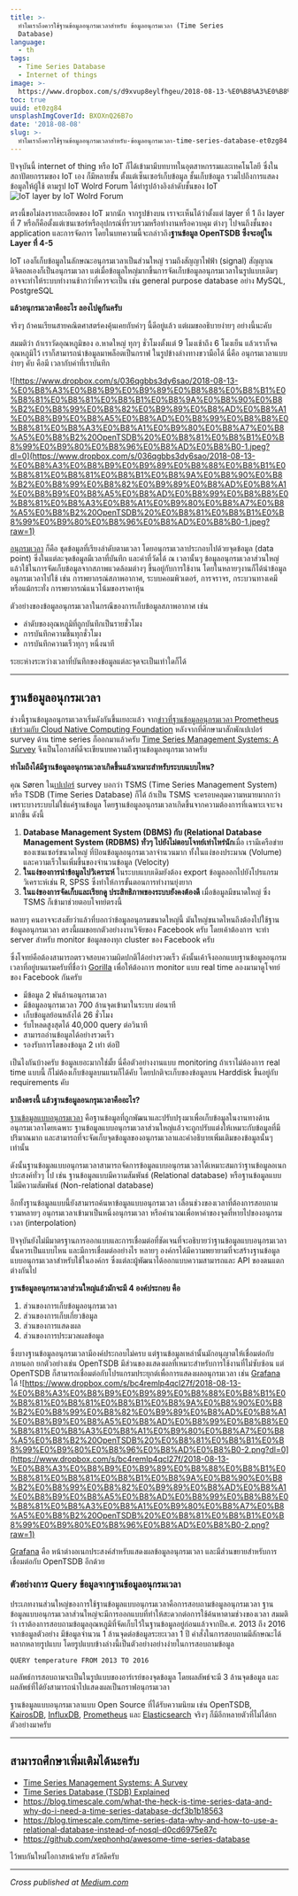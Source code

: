 ```yaml
---
title: >-
  ทำไมเราถึงควรใช้ฐานข้อมูลอนุกรมเวลาสำหรับ ข้อมูลอนุกรมเวลา (Time Series
  Database)
language:
  - th
tags:
  - Time Series Database
  - Internet of things
image: >-
  https://www.dropbox.com/s/d9xvup8eylfhgeu/2018-08-13-%E0%B8%A3%E0%B8%B9%E0%B9%89%E0%B8%88%E0%B8%B1%E0%B8%81%E0%B8%81%E0%B8%B1%E0%B8%9A%E0%B8%90%E0%B8%B2%E0%B8%99%E0%B8%82%E0%B9%89%E0%B8%AD%E0%B8%A1%E0%B8%B9%E0%B8%A5%E0%B8%AD%E0%B8%99%E0%B8%B8%E0%B8%81%E0%B8%A3%E0%B8%A1%E0%B9%80%E0%B8%A7%E0%B8%A5%E0%B8%B2%20OpenTSDB%20%E0%B8%81%E0%B8%B1%E0%B8%99%E0%B9%80%E0%B8%96%E0%B8%AD%E0%B8%B0-cover.jpg?raw=1
toc: true
uuid: et0zg84
unsplashImgCoverId: BXOXnQ26B7o
date: '2018-08-08'
slug: >-
  ทำไมเราถึงควรใช้ฐานข้อมูลอนุกรมเวลาสำหรับ-ข้อมูลอนุกรมเวลา-time-series-database-et0zg84
---
```


ปัจจุบันนี้ internet of thing หรือ IoT ก็ได้เข้ามามีบทบาทในอุตสาหกรรมและเทคโนโลยี ซึ่งใน สถาปัตยกรรมของ IoT เอง ก็มีหลายชั้น ตั้งแต่เซ็นเซอร์เก็บข้อมูล ชั้นเก็บข้อมูล รวมไปถึงการแสดงข้อมูลให้ผู้ใช้ ตามรูป IoT Wolrd Forum ได้ทำรูปอ้างอิงลำดับชั้นของ IoT
![IoT layer by IoT Wolrd Forum](https://www.dropbox.com/s/nz351ddv6aw6v51/2018-08-13-%E0%B8%A3%E0%B8%B9%E0%B9%89%E0%B8%88%E0%B8%B1%E0%B8%81%E0%B8%81%E0%B8%B1%E0%B8%9A%E0%B8%90%E0%B8%B2%E0%B8%99%E0%B8%82%E0%B9%89%E0%B8%AD%E0%B8%A1%E0%B8%B9%E0%B8%A5%E0%B8%AD%E0%B8%99%E0%B8%B8%E0%B8%81%E0%B8%A3%E0%B8%A1%E0%B9%80%E0%B8%A7%E0%B8%A5%E0%B8%B2%20OpenTSDB%20%E0%B8%81%E0%B8%B1%E0%B8%99%E0%B9%80%E0%B8%96%E0%B8%AD%E0%B8%B0-0.jpeg?raw=1)

ตรงนี้ขอไม่ลงรายละเอียดของ IoT มากนัก จากรูปข้างบน เราจะเห็นได้ว่าตั้งแต่ layer ที่ 1 ถึง layer ที่ 7 หรือก็คือตั้งแต่เซนเซอร์หรืออุปกรณ์ที่รวบรวมหรือทำงานหรือควบคุม ต่างๆ ไปจนถึงชั้นของ application และการจัดการ โดยในบทความนี้จะกล่าวถึง**ฐานข้อมูล OpenTSDB ซึ่งจะอยู่ใน Layer ที่ 4-5**

IoT เองก็เก็บข้อมูลในลักษณะอนุกรมเวลาเป็นส่วนใหญ่ รวมถึงสัญญาไฟฟ้า (signal) สัญญาณดิจิตอลเองก็เป็นอนุกรมเวลา แต่เมื่อข้อมูลใหญ่มากขึ้นการจัดเก็บข้อมูลอนุกรมเวลาในรูปแบบเดิมๆ อาจจะทำให้ระบบทำงานช้ากว่าที่ควรจะเป็น เช่น general purpose database อย่าง  MySQL, PostgreSQL

**แล้วอนุกรมเวลาคืออะไร ลองไปดูกันครับ**

จริงๆ ถ้าคนเรียนสายคณิตศาสตร์คงคุ้นเคยกับคำๆ นี้ดีอยู่แล้ว แต่ผมขออธิบายง่ายๆ อย่างนี้นะคับ

สมมติว่า ถ้าเราวัดอุณหภูมิของ อ.หาดใหญ่ ทุกๆ ชั่วโมงตั้งแต่ 9 โมงเช้าถึง 6 โมงเย็น แล้วเราก็จดอุณหภูมิไว้ เราก็สามารถนำข้อมูลมาพล็อตเป็นกราฟ ในรูปข้างล่างทางขวามือได้ นี่คือ อนุกรมเวลาแบบง่ายๆ คับ คือมี เวลากับค่าที่เราบันทึก

![https://www.dropbox.com/s/036qgbbs3dy6sao/2018-08-13-%E0%B8%A3%E0%B8%B9%E0%B9%89%E0%B8%88%E0%B8%B1%E0%B8%81%E0%B8%81%E0%B8%B1%E0%B8%9A%E0%B8%90%E0%B8%B2%E0%B8%99%E0%B8%82%E0%B9%89%E0%B8%AD%E0%B8%A1%E0%B8%B9%E0%B8%A5%E0%B8%AD%E0%B8%99%E0%B8%B8%E0%B8%81%E0%B8%A3%E0%B8%A1%E0%B9%80%E0%B8%A7%E0%B8%A5%E0%B8%B2%20OpenTSDB%20%E0%B8%81%E0%B8%B1%E0%B8%99%E0%B9%80%E0%B8%96%E0%B8%AD%E0%B8%B0-1.jpeg?dl=0](https://www.dropbox.com/s/036qgbbs3dy6sao/2018-08-13-%E0%B8%A3%E0%B8%B9%E0%B9%89%E0%B8%88%E0%B8%B1%E0%B8%81%E0%B8%81%E0%B8%B1%E0%B8%9A%E0%B8%90%E0%B8%B2%E0%B8%99%E0%B8%82%E0%B9%89%E0%B8%AD%E0%B8%A1%E0%B8%B9%E0%B8%A5%E0%B8%AD%E0%B8%99%E0%B8%B8%E0%B8%81%E0%B8%A3%E0%B8%A1%E0%B9%80%E0%B8%A7%E0%B8%A5%E0%B8%B2%20OpenTSDB%20%E0%B8%81%E0%B8%B1%E0%B8%99%E0%B9%80%E0%B8%96%E0%B8%AD%E0%B8%B0-1.jpeg?raw=1)

[อนุกรมเวลา](https://www.amazon.com/Analysis-Time-Introduction-Chapman-Statistical/dp/1584883170) ก็คือ ชุดข้อมูลที่เรียงลำดับตามเวลา
โดยอนุกรมเวลาประกอบไปด้วยจุดข้อมูล (data point) ซึ่งในแต่ละจุดข้อมูลมีเวลาที่บันทึก และค่าที่วัดได้ ณ เวลานั้นๆ
ข้อมูลอนุกรมเวลาส่วนใหญ่แล้วใช้ในการจัดเก็บข้อมูลจากสภาพแวดล้อมต่างๆ ขึ้นอยู่กับการใช้งาน โดยในหลายๆงานก็ได้นำข้อมูลอนุกรมเวลาไปใช้ เช่น การพยากรณ์สภาพอากาศ, ระบบคอมพิวเตอร์, การจราจร, กระบวนทางเคมี หรือแม้กระทั่ง การพยากรณ์แนวโน้มของราคาหุ้น

ตัวอย่างของข้อมูลอนุกรมเวลาในกรณีของการเก็บข้อมูลสภาพอากาศ เช่น

* ลำดับของอุณหภูมิที่ถูกบันทึกเป็นรายชั่วโมง
* การบันทึกความชื้นทุกชั่วโมง
* การบันทึกความเร็วทุกๆ หนึ่งนาที

ระยะห่างระหว่างเวลาที่บันทึกของข้อมูลแต่ละจุดจะเป็นเท่าใดก็ได้

---

## ฐานข้อมูลอนุกรมเวลา
ช่วงนี้ฐานข้อมูลอนุกรมเวลาเริ่มดังกันขึ้นเยอะแล้ว จาก[ข่าวที่ฐานข้อมูลอนุกรมเวลา Prometheus เข้าร่วมกับ Cloud Native Computing Foundation](https://prometheus.io/blog/2016/05/09/prometheus-to-join-the-cloud-native-computing-foundation/)
หลังจากที่ศึกษามาสักพักเปเปอร์ survey ด้าน time series ก็ออกมาแล้วครับ
[Time Series Management Systems: A Survey](https://ieeexplore.ieee.org/document/8012550/) จึงเป็นโอกาสที่ดีจะเขียนบทความถึงฐานข้อมูลอนุกรมเวลาครับ

**ทำไมถึงได้มีฐานข้อมูลอนุกรมเวลาเกิดขึ้นแล้วเหมาะสำหรับระบบแบบไหน?**

คุณ Søren ใน[เปเปอร์](https://ieeexplore.ieee.org/document/8012550/) survey บอกว่า TSMS (Time Series Management System) หรือ TSDB (Time Series Database) ก็ได้ ถ้าเป็น TSMS จะครอบคลุมความหมายมากกว่า เพราะบางระบบไม่ใช่แค่ฐานข้อมูล โดยฐานข้อมูลอนุกรมเวลาเกิดขึ้นจากความต้องการที่เฉพาะเจาะจงมากขึ้น ดังนี้

1. **Database Management System (DBMS) กับ (Relational Database Management System (RDBMS) ทั่วๆ ไปยังไม่ตอบโจทย์เท่าไหร่นัก**เมื่อ เรามีเครือข่ายของเซนเซอร์ขนาดใหญ่ ที่ป้อนข้อมูลอนุกรมเวลาจำนวนมาก ทั้งในแง่ของประมาณ (Volume) และความเร็วในเพิ่มขึ้นของจำนวนข้อมูล (Velocity)
2. **ในแง่ของการนำข้อมูลไปวิเคราะห์**  ในระบบแบบเดิมยังต้อง export ข้อมูลออกไปยังโปรแกรมวิเคราะห์เช่น R, SPSS ซึ่งทำให้การขั้นตอนการทำงานยุ่งยาก
3. **ในแง่ของการจัดเก็บและเรียกดู ประสิทธิภาพของระบบยังคงต้องดี** เมื่อข้อมูลมีขนาดใหญ่  ซึ่ง TSMS ก็เข้ามาช่วยตอบโจทย์ตรงนี้

หลายๆ คนอาจจะสงสัยว่าแล้วที่บอกว่าข้อมูลอนุกรมขนาดใหญ่นี้ มันใหญ่ขนาดไหนถึงต้องไปใช้ฐานข้อมูลอนุกรมเวลา ตรงนี้ผมขอยกตัวอย่างงานวิจัยของ Facebook ครับ
โดยเค้าต้องการ จะทำ server สำหรับ monitor ข้อมูลของทุก cluster ของ Facebook ครับ

ซึ่งโจทย์คือต้องสามารถตรวจสอบความผิดปกติได้อย่างรวดเร็ว ดังนั้นเค้าจึงออกแบบฐานข้อมูลอนุกรมเวลาที่อยู่บนแรมครับที่ชื่อว่า [Gorilla](https://www.vldb.org/pvldb/vol8/p1816-teller.pdf) เพื่อให้ต้องการ monitor แบบ real time ลองมามาดูโจทย์ของ Facebook กันครับ

* มีข้อมูล 2 พันล้านอนุกรมเวลา
* มีข้อมูลอนุกรมเวลา 700 ล้านจุดเข้ามาในระบบ ต่อนาที
* เก็บข้อมูลย้อนหลังได้ 26 ชั่วโมง
* รับโหลดสูงสุดได้ 40,000 query ต่อวินาที
* สามารถอ่านข้อมูลได้อย่างรวดเร็ว
* รองรับการโตของข้อมูล 2 เท่า ต่อปี

เป็นไงกันบ้างครับ ข้อมูลเยอะมากใช่มั้ย นี่คือตัวอย่างงานแบบ monitoring ถ้าเราไม่ต้องการ real time แบบนี้ ก็ไม่ต้องเก็บข้อมูลบนแรมก็ได้คับ โดยปกติจะเก็บของข้อมูลบน  Harddisk ขึ้นอยู่กับ requirements คับ

**มาถึงตรงนี้ แล้วฐานข้อมูลอนกรุมเวลาคืออะไร?**

[ฐานข้อมูลแบบอนุกรมเวลา](https://ieeexplore.ieee.org/document/6427510/)  คือฐานข้อมูลที่ถูกพัฒนาและปรับปรุงมาเพื่อเก็บข้อมูลในงานทางด้านอนุกรมเวลาโดยเฉพาะ
ฐานข้อมูลแบบอนุกรมเวลาส่วนใหญ่แล้วจะถูกปรับแต่งให้เหมาะกับข้อมูลที่มีปริมาณมาก
และสามารถที่จะจัดเก็บจุดข้อมูลของอนุกรมเวลาและคำอธิบายเพิ่มเติมของข้อมูลนั้นๆ เท่านั้น

ดังนั้นฐานข้อมูลแบบอนุกรมเวลาสามารถจัดการข้อมูลแบบอนุกรมเวลาได้เหมาะสมกว่าฐานข้อมูลอเนกประสงค์ทั่วๆ ไป
เช่น ฐานข้อมูลแบบมีความสัมพันธ์ (Relational database) หรือฐานข้อมูลแบบไม่มีความสัมพันธ์ (Non-relational database)

อีกทั้งฐานข้อมูลแบบนี้ยังสามารถค้นหาข้อมูลแบบอนุกรมเวลา
เลื่อนช่วงของเวลาที่ต้องการสอบถาม รวมหลายๆ
อนุกรมเวลาเข้ามาเป็นหนึ่งอนุกรมเวลา หรือคำนวณเพื่อหาค่าของจุดที่หายไปของอนุกรมเวลา (interpolation)

ปัจจุบันยังไม่มีมาตรฐานการออกแบบและการเชื่อมต่อที่ชัดเจนที่จะอธิบายว่าฐานข้อมูลแบบอนุกรมเวลานั้นควรเป็นแบบไหน
และมีการเชื่อมต่ออย่างไร
หลายๆ องค์กรได้มีความพยายามที่จะสร้างฐานข้อมูลแบบอนุกรมเวลาสำหรับใช้ในองค์กร
ซึ่งแต่ละผู้พัฒนาได้ออกแบบความสามารถและ
API ของตนแตกต่างกันไป

**ฐานข้อมูลอนุกรมเวลาส่วนใหญ่แล้วมักจะมี 4 องค์ประกอบ คือ**

1. ส่วนของการเก็บข้อมูลอนุกรมเวลา
2. ส่วนของการเก็บเกี่ยวข้อมูล
3. ส่วนของการแสดงผล
4. ส่วนของการประมวลผลข้อมูล

ซึ่งบางฐานข้อมูลอนุกรมเวลามีองค์ประกอบไม่ครบ
แต่ฐานข้อมูลเหล่านั้นมักอนุญาตให้เชื่อมต่อกับภายนอก
ยกตัวอย่างเช่น OpenTSDB มีส่วนของแสดงผลที่เหมาะสำหรับการใช้งานที่ไม่ซับซ้อน แต่
OpenTSDB
ก็สามารถเชื่อมต่อกับโปรแกรมประยุกต์เพื่อการแสดงผลอนุกรมเวลา เช่น [Grafana](https://grafana.com/)
ได้
![https://www.dropbox.com/s/bc4remlp4qcl27f/2018-08-13-%E0%B8%A3%E0%B8%B9%E0%B9%89%E0%B8%88%E0%B8%B1%E0%B8%81%E0%B8%81%E0%B8%B1%E0%B8%9A%E0%B8%90%E0%B8%B2%E0%B8%99%E0%B8%82%E0%B9%89%E0%B8%AD%E0%B8%A1%E0%B8%B9%E0%B8%A5%E0%B8%AD%E0%B8%99%E0%B8%B8%E0%B8%81%E0%B8%A3%E0%B8%A1%E0%B9%80%E0%B8%A7%E0%B8%A5%E0%B8%B2%20OpenTSDB%20%E0%B8%81%E0%B8%B1%E0%B8%99%E0%B9%80%E0%B8%96%E0%B8%AD%E0%B8%B0-2.png?dl=0](https://www.dropbox.com/s/bc4remlp4qcl27f/2018-08-13-%E0%B8%A3%E0%B8%B9%E0%B9%89%E0%B8%88%E0%B8%B1%E0%B8%81%E0%B8%81%E0%B8%B1%E0%B8%9A%E0%B8%90%E0%B8%B2%E0%B8%99%E0%B8%82%E0%B9%89%E0%B8%AD%E0%B8%A1%E0%B8%B9%E0%B8%A5%E0%B8%AD%E0%B8%99%E0%B8%B8%E0%B8%81%E0%B8%A3%E0%B8%A1%E0%B9%80%E0%B8%A7%E0%B8%A5%E0%B8%B2%20OpenTSDB%20%E0%B8%81%E0%B8%B1%E0%B8%99%E0%B9%80%E0%B8%96%E0%B8%AD%E0%B8%B0-2.png?raw=1)

[Grafana](https://grafana.com/) คือ หน้าต่างอเนกประสงค์สำหรับแสดงผลข้อมูลอนุกรมเวลา
และมีส่วนขยายสำหรับการเชื่อมต่อกับ OpenTSDB อีกด้วย

### ตัวอย่างการ Query ข้อมูลจากฐานข้อมูลอนุกรมเวลา

ประเภทงานส่วนใหญ่ของการใช้ฐานข้อมูลแบบอนุกรมเวลาคือการสอบถามข้อมูลอนุกรมเวลา
ฐานข้อมูลแบบอนุกรมเวลาส่วนใหญ่จะมีการออกแบบที่ทำให้สะดวกต่อการใช้ค้นหาตามช่วงของเวลา
สมมติว่า
เราต้องการสอบถามข้อมูลอุณหภูมิที่จัดเก็บไว้ในฐานข้อมูลอยู่ก่อนแล้วจากปีค.ศ. 2013
ถึง 2016
จากข้อมูลตัวอย่าง มีข้อมูลจำนวน 1 ล้านจุดต่อข้อมูลระยะเวลา 1 ปี
คำสั่งในการสอบถามมีลักษณะได้หลากหลายรูปแบบ
โดยรูปแบบข้างล่างนี้เป็นตัวอย่างอย่างง่ายในการสอบถามข้อมูล

```
QUERY temperature FROM 2013 TO 2016
```

ผลลัพธ์การสอบถามจะเป็นในรูปแบบของอาร์เรย์ของจุดข้อมูล โดยผลลัพธ์จะมี 3
ล้านจุดข้อมูล
และผลลัพธ์ที่ได้ยังสามารถนำไปแสดงผลเป็นกราฟอนุกรมเวลา

ฐานข้อมูลแบบอนุกรมเวลาแบบ Open Source ที่ได้รับความนิยม เช่น OpenTSDB, [KairosDB](https://kairosdb.github.io/), [InfluxDB](https://www.influxdata.com/), [Prometheus](https://prometheus.io/) และ [Elasticsearch](https://www.elastic.co/products/elasticsearch) จริงๆ ก็มีอีกหลายตัวที่ไม่ได้ยกตัวอย่างมาครับ

---


## สามารถศึกษาเพิ่มเติมได้นะครับ
* [Time Series Management Systems: A Survey](https://ieeexplore.ieee.org/document/8012550/)
* [Time Series Database (TSDB) Explained](https://www.influxdata.com/time-series-database/)
* https://blog.timescale.com/what-the-heck-is-time-series-data-and-why-do-i-need-a-time-series-database-dcf3b1b18563
* https://blog.timescale.com/time-series-data-why-and-how-to-use-a-relational-database-instead-of-nosql-d0cd6975e87c
* https://github.com/xephonhq/awesome-time-series-database


ไว้พบกันใหม่โอกาสหน้าครับ สวัสดีครับ


---

 *Cross published at [Medium.com](https://medium.com/@mildronize/%E0%B8%97%E0%B8%B3%E0%B9%84%E0%B8%A1%E0%B9%80%E0%B8%A3%E0%B8%B2%E0%B8%96%E0%B8%B6%E0%B8%87%E0%B8%84%E0%B8%A7%E0%B8%A3%E0%B9%83%E0%B8%8A%E0%B9%89%E0%B8%90%E0%B8%B2%E0%B8%99%E0%B8%82%E0%B9%89%E0%B8%AD%E0%B8%A1%E0%B8%B9%E0%B8%A5%E0%B8%AD%E0%B8%99%E0%B8%B8%E0%B8%81%E0%B8%A3%E0%B8%A1%E0%B9%80%E0%B8%A7%E0%B8%A5%E0%B8%B2%E0%B8%AA%E0%B8%B3%E0%B8%AB%E0%B8%A3%E0%B8%B1%E0%B8%9A-%E0%B8%82%E0%B9%89%E0%B8%AD%E0%B8%A1%E0%B8%B9%E0%B8%A5%E0%B8%AD%E0%B8%99%E0%B8%B8%E0%B8%81%E0%B8%A3%E0%B8%A1%E0%B9%80%E0%B8%A7%E0%B8%A5%E0%B8%B2-time-series-database-d524d25060ec)*
